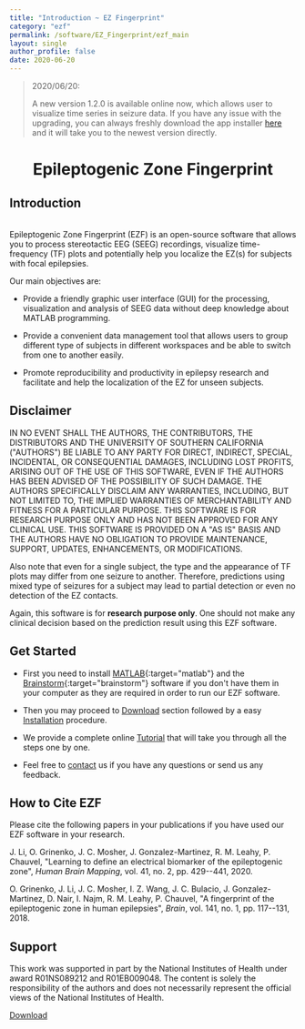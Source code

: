 ```yaml
---
title: "Introduction ~ EZ Fingerprint"
category: "ezf"
permalink: /software/EZ_Fingerprint/ezf_main
layout: single
author_profile: false
date: 2020-06-20
---
```


> 2020/06/20:
>
> A new version 1.2.0 is available online now, which allows user to visualize time series in seizure data. If you have any issue with the upgrading, you can always freshly download the app installer [here](/software/EZ_Fingerprint/ezf_download) and it will take you to the newest version directly.

# **<center>Epileptogenic Zone Fingerprint</center>**

## Introduction

<br/>Epileptogenic Zone Fingerprint (EZF) is an open-source software that allows you to process stereotactic EEG (SEEG) recordings, visualize time-frequency (TF) plots and potentially help you localize the EZ(s) for subjects with focal epilepsies.

Our main objectives are:

* Provide a friendly graphic user interface (GUI) for the processing, visualization and analysis of SEEG data without deep knowledge about MATLAB programming.

* Provide a convenient data management tool that allows users to group different type of subjects in different workspaces and be able to switch from one to another easily.

* Promote reproducibility and productivity in epilepsy research and facilitate and help the localization of the EZ for unseen subjects.

## Disclaimer

IN NO EVENT SHALL THE AUTHORS, THE CONTRIBUTORS, THE DISTRIBUTORS AND THE UNIVERSITY OF SOUTHERN CALIFORNIA ("AUTHORS") BE LIABLE TO ANY PARTY FOR DIRECT, INDIRECT, SPECIAL, INCIDENTAL, OR CONSEQUENTIAL DAMAGES, INCLUDING LOST PROFITS, ARISING OUT OF THE USE OF THIS SOFTWARE, EVEN IF THE AUTHORS HAS BEEN ADVISED OF THE POSSIBILITY OF SUCH DAMAGE. THE AUTHORS SPECIFICALLY DISCLAIM ANY WARRANTIES, INCLUDING, BUT NOT LIMITED TO, THE IMPLIED WARRANTIES OF MERCHANTABILITY AND FITNESS FOR A PARTICULAR PURPOSE. THIS SOFTWARE IS FOR RESEARCH PURPOSE ONLY AND HAS NOT BEEN APPROVED FOR ANY CLINICAL USE. THIS SOFTWARE IS PROVIDED ON A "AS IS" BASIS AND THE AUTHORS HAVE NO OBLIGATION TO PROVIDE MAINTENANCE, SUPPORT, UPDATES, ENHANCEMENTS, OR MODIFICATIONS.

Also note that even for a single subject, the type and the appearance of TF plots may differ from one seizure to another. Therefore, predictions using mixed type of seizures for a subject may lead to partial detection or even no detection of the EZ contacts.

Again, this software is for **research purpose only**. One should not make any clinical decision based on the prediction result using this EZF software.

## Get Started

* First you need to install [MATLAB](https://www.mathworks.com/products/matlab.html){:target="matlab"} and the [Brainstorm](http://neuroimage.usc.edu/brainstorm/){:target="brainstorm"} software if you don't have them in your computer as they are required in order to run our EZF software. 

* Then you may proceed to [Download](/software/EZ_Fingerprint/ezf_download) section followed by a easy [Installation](/software/EZ_Fingerprint/ezf_install) procedure.

* We provide a complete online [Tutorial](/software/EZ_Fingerprint/ezf_tutorial) that will take you through all the steps one by one.

* Feel free to [contact](mailto:jian.li.andrew@gmail.com) us if you have any questions or send us any feedback.

## How to Cite EZF

Please cite the following papers in your publications if you have used our EZF software in your research.

J. Li, O. Grinenko, J. C. Mosher, J. Gonzalez-Martinez, R. M. Leahy, P. Chauvel, "Learning to define an electrical biomarker of the epileptogenic zone", *Human Brain Mapping*, vol. 41, no. 2, pp. 429--441, 2020. &nbsp; [<i class="fa fa-quote-right"></i>](/files/bib/Li_2020_HumBrainMapp_Learning.bib)

O. Grinenko, J. Li, J. C. Mosher, I. Z. Wang, J. C. Bulacio, J. Gonzalez-Martinez, D. Nair, I. Najm, R. M. Leahy, P. Chauvel, "A fingerprint of the epileptogenic zone in human epilepsies", *Brain*, vol. 141, no. 1, pp. 117--131, 2018. &nbsp; [<i class="fa fa-quote-right"></i>](/files/bib/Grinenko_2018_Brain_Fingerprint.bib)

## Support

This work was supported in part by the National Institutes of Health under award R01NS089212 and R01EB009048. The content is solely
the responsibility of the authors and does not necessarily represent the official views of the National Institutes of Health.

<div class="pagination">
	<a class="right" href="/software/EZ_Fingerprint/ezf_download"> Download <i class="fa fa-arrow-circle-right"></i></a>
</div>
